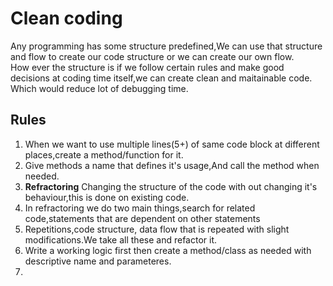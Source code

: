 # Clean coding

Any programming has some structure predefined,We can use that structure and flow to create our code structure or we can create our own flow.      
How ever the structure is if we follow certain rules and make good decisions at coding time itself,we can create clean and maitainable code.       
Which would reduce lot of debugging time.       

## Rules
1. When we want to use multiple lines(5+) of same code block at different places,create a method/function for it.
2. Give methods a name that defines it's usage,And call the method when needed.     
3. **Refractoring** Changing the structure of the code with out changing it's behaviour,this is done on existing code.
4. In refractoring we do two main things,search for related code,statements that are dependent on other statements
5. Repetitions,code structure, data flow that is repeated with slight modifications.We take all these and refactor it. 
6. Write a working logic first then create a method/class as needed with descriptive name and parameteres.
7. 
